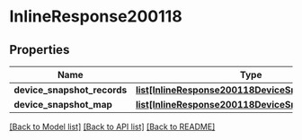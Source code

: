 # InlineResponse200118

## Properties
Name | Type | Description | Notes
------------ | ------------- | ------------- | -------------
**device_snapshot_records** | [**list[InlineResponse200118DeviceSnapshotRecords]**](InlineResponse200118DeviceSnapshotRecords.md) |  | [optional] 
**device_snapshot_map** | [**list[InlineResponse200118DeviceSnapshotMap]**](InlineResponse200118DeviceSnapshotMap.md) |  | [optional] 

[[Back to Model list]](../README.md#documentation-for-models) [[Back to API list]](../README.md#documentation-for-api-endpoints) [[Back to README]](../README.md)

